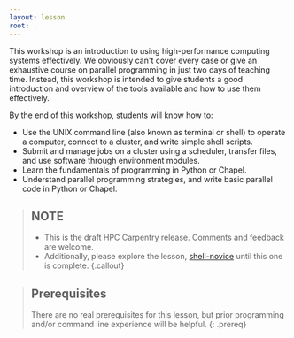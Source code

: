 ```yaml
---
layout: lesson
root: .
---
```


This workshop is an introduction to using high-performance computing systems effectively. We
obviously can't cover every case or give an exhaustive course on parallel programming in just two
days of teaching time. Instead, this workshop is intended to give students a good introduction and
overview of the tools available and how to use them effectively.

By the end of this workshop, students will know how to:

* Use the UNIX command line (also known as terminal or shell) to operate a computer, connect to a cluster, and write simple shell
  scripts.
* Submit and manage jobs on a cluster using a scheduler, transfer files, and use software through
  environment modules.
* Learn the fundamentals of programming in Python or Chapel.
* Understand parallel programming strategies, and write basic parallel code in Python or Chapel.

> ## NOTE
>
> - This is the draft HPC Carpentry release. Comments and feedback are welcome.
> - Additionally, please explore the lesson, [shell-novice](https://swcarpentry.github.io/shell-novice/) until this one is complete.
{.callout}

> ## Prerequisites
>
> There are no real prerequisites for this lesson, but prior programming and/or command line
> experience will be helpful.
{: .prereq}
